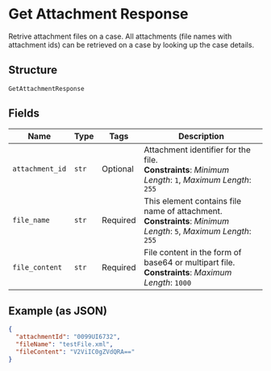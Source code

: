 
# Get Attachment Response

Retrive attachment files on a case. All attachments (file names with attachment ids) can be retrieved on a case by looking up the case details.

## Structure

`GetAttachmentResponse`

## Fields

| Name | Type | Tags | Description |
|  --- | --- | --- | --- |
| `attachment_id` | `str` | Optional | Attachment identifier for the file.<br>**Constraints**: *Minimum Length*: `1`, *Maximum Length*: `255` |
| `file_name` | `str` | Required | This element contains file name of attachment.<br>**Constraints**: *Minimum Length*: `5`, *Maximum Length*: `255` |
| `file_content` | `str` | Required | File content in the form of base64 or multipart file.<br>**Constraints**: *Maximum Length*: `1000` |

## Example (as JSON)

```json
{
  "attachmentId": "0099UI6732",
  "fileName": "testFile.xml",
  "fileContent": "V2ViIC0gZVdQRA=="
}
```

